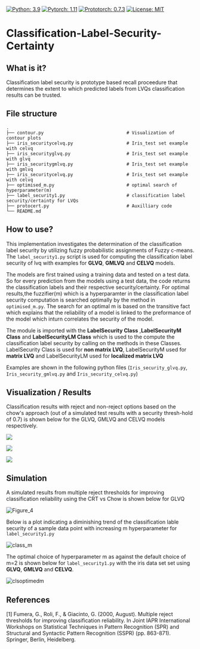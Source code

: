 [![Python: 3.9](https://img.shields.io/badge/python-3.9-blue.svg)](https://www.python.org/downloads/release/python-390/)
[![Pytorch: 1.11](https://img.shields.io/badge/pytorch-1.11-blue.svg)](https://pytorch.org/blog/pytorch-1.11-released/)
[![Prototorch: 0.7.3](https://img.shields.io/badge/prototorch-0.7.3-blue.svg)](https://pypi.org/project/prototorch/)
[![License: MIT](https://img.shields.io/badge/License-MIT-green.svg)](https://opensource.org/licenses/MIT)


# Classification-Label-Security-Certainty

## What is it?
Classification label security is prototype based recall proceedure that determines the extent to which predicted labels from LVQs classification results can be trusted.

## File structure

```
.
├── contour.py                               # Visualization of contour plots
├── iris_securitycelvq.py                    # Iris_test set example with celvq
├── iris_securityglvq.py                     # Iris_test set example with glvq
├── iris_securitygmlvq.py                    # Iris_test set example with gmlvq
├── iris_securitycelvq.py                    # Iris_test set example with celvq
├── optimised_m.py                           # optimal search of hyperparameter(m)
├── label_security1.py                       # classification label security/certainty for LVQs
├── protocert.py                             # Auxilliary code
└── README.md
```

## How to use?
This implementation investigates the determination of the classification label security by utilizing fuzzy probabilistic assignments of Fuzzy c-means.
The ```label_security1.py``` script is used for computing the classification label security of lvq with examples for **GLVQ**, **GMLVQ** and **CELVQ** models.

The models are first trained using a training data and tested on a test data. So for every prediction from the models using a test data, the code returns the classification labels and their respective security/certainty. For optimal results,the fuzzifier(m) which is a hyperparamter in the classification label security computation is searched optimally by the method in ```optimised_m.py```. The search for an optimal m is based on the transitive fact which explains that the reliability of a model is linked to the preformance of the model which inturn correlates the security of the model.

The module is imported with the **LabelSecurity Class** ,**LabelSecurityM Class** and **LabelSecurityLM Class** which is used to the compute the classification label security by calling on the methods in these Classes. LabelSecurity Class is used for **non matrix LVQ**, LabelSecurityM used for **matrix LVQ** and LabelSecurityLM used for **localized matrix LVQ**

Examples are shown in the following python files (```Iris_security_glvq.py```, ```Iris_security_gmlvq.py``` and  ```Iris_security_celvq.py```)



## Visualization / Results

Classification results with reject and non-reject options based on the chow's approach (out of a simulated test results with a security thresh-hold of 0.7)  is shown below for the GLVQ, GMLVQ and CELVQ models respectively.

<p style='align:center'>
<img src='https://user-images.githubusercontent.com/82911284/165191983-dead7c3c-30b7-4f68-bc57-3e608df501bb.png'/>
</p>

<p style='align:center'>
<img src='https://user-images.githubusercontent.com/82911284/165192166-f6cf594c-c50c-4ef8-9777-7636e954f94e.png'/>
</p>

<p style='align:center'>
<img src='https://user-images.githubusercontent.com/82911284/165192342-45d9fc5a-93d9-4d14-8be3-b2d281032af5.png'/>
</p>

## Simulation

A simulated results from multiple reject thresholds for improving classification reliability using the CRT vs Chow is shown below for GLVQ

![Figure_4](https://user-images.githubusercontent.com/82911284/165868376-edfd75fd-dc67-41f1-a75a-305f2a72e06f.png)

 
 Below is a plot indicating a diminishing trend of the classification lable security of a sample data point with increasing m hyperparameter for ```label_security1.py```
 
 ![class_m](https://user-images.githubusercontent.com/82911284/167135470-8875729d-a0c6-4486-b623-2a31e7f23816.png)
 
 The optimal choice of hyperparameter m as against the default choice of m=2 is shown below for ```label_security1.py``` with the iris data set set using 
 **GLVQ**, **GMLVQ** and **CELVQ**.
 
 ![clsoptimedm](https://user-images.githubusercontent.com/82911284/167135492-888cca27-87a4-49d9-855e-6364910cd541.png)


## References

<a id="1">[1]</a> 
Fumera, G., Roli, F., & Giacinto, G. (2000, August). 
Multiple reject thresholds for improving classification reliability. 
In Joint IAPR International Workshops on Statistical Techniques in Pattern Recognition (SPR) and Structural and Syntactic Pattern Recognition (SSPR) (pp. 863-871). Springer, Berlin, Heidelberg.
